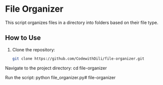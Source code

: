 # File Organizer

This script organizes files in a directory into folders based on their file type.

## How to Use

1. Clone the repository:
   ```bash
   git clone https://github.com/CodewithDili/file-organizer.git
   
Navigate to the project directory:
cd file-organizer

Run the script:
python file_organizer.py#   f i l e - o r g a n i z e r  
 